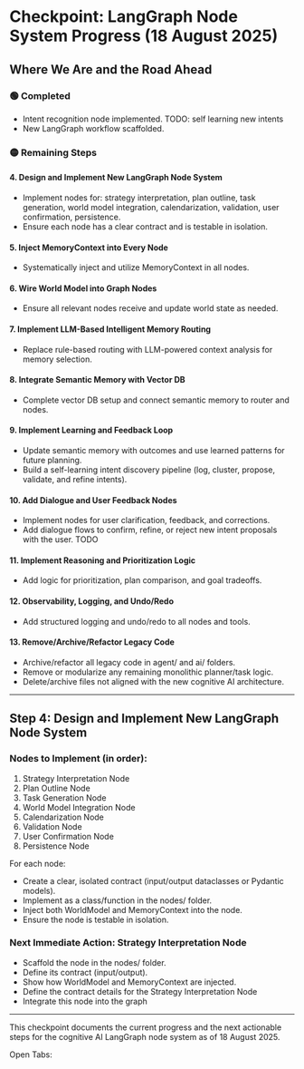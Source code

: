 # Checkpoint: LangGraph Node System Progress (18 August 2025)

## Where We Are and the Road Ahead

### 🟢 Completed
- Intent recognition node implemented. TODO: self learning new intents
- New LangGraph workflow scaffolded.

### 🟡 Remaining Steps

#### 4. Design and Implement New LangGraph Node System
- Implement nodes for: strategy interpretation, plan outline, task generation, world model integration, calendarization, validation, user confirmation, persistence.
- Ensure each node has a clear contract and is testable in isolation.

#### 5. Inject MemoryContext into Every Node
- Systematically inject and utilize MemoryContext in all nodes.

#### 6. Wire World Model into Graph Nodes
- Ensure all relevant nodes receive and update world state as needed.

#### 7. Implement LLM-Based Intelligent Memory Routing
- Replace rule-based routing with LLM-powered context analysis for memory selection.

#### 8. Integrate Semantic Memory with Vector DB
- Complete vector DB setup and connect semantic memory to router and nodes.

#### 9. Implement Learning and Feedback Loop
- Update semantic memory with outcomes and use learned patterns for future planning.
- Build a self-learning intent discovery pipeline (log, cluster, propose, validate, and refine intents).

#### 10. Add Dialogue and User Feedback Nodes
- Implement nodes for user clarification, feedback, and corrections.
- Add dialogue flows to confirm, refine, or reject new intent proposals with the user. TODO

#### 11. Implement Reasoning and Prioritization Logic
- Add logic for prioritization, plan comparison, and goal tradeoffs.

#### 12. Observability, Logging, and Undo/Redo
- Add structured logging and undo/redo to all nodes and tools.

#### 13. Remove/Archive/Refactor Legacy Code
- Archive/refactor all legacy code in agent/ and ai/ folders.
- Remove or modularize any remaining monolithic planner/task logic.
- Delete/archive files not aligned with the new cognitive AI architecture.

---

## Step 4: Design and Implement New LangGraph Node System

### Nodes to Implement (in order):
1. Strategy Interpretation Node
2. Plan Outline Node
3. Task Generation Node
4. World Model Integration Node
5. Calendarization Node
6. Validation Node
7. User Confirmation Node
8. Persistence Node

For each node:
- Create a clear, isolated contract (input/output dataclasses or Pydantic models).
- Implement as a class/function in the nodes/ folder.
- Inject both WorldModel and MemoryContext into the node.
- Ensure the node is testable in isolation.

### Next Immediate Action: Strategy Interpretation Node
- Scaffold the node in the nodes/ folder.
- Define its contract (input/output).
- Show how WorldModel and MemoryContext are injected.
- Define the contract details for the Strategy Interpretation Node
- Integrate this node into the graph

---

This checkpoint documents the current progress and the next actionable steps for the cognitive AI LangGraph node system as of 18 August 2025.

Open Tabs: 

